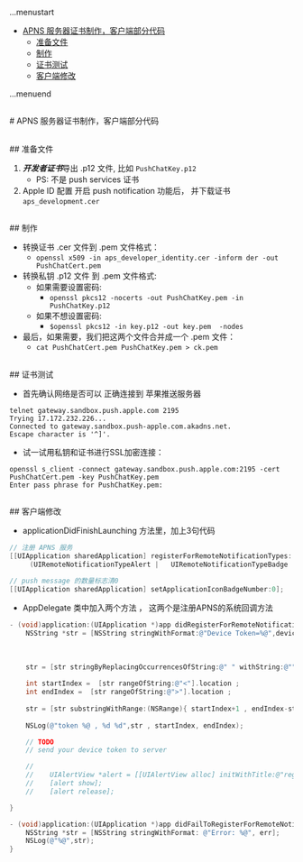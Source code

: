 ...menustart

 - [APNS 服务器证书制作，客户端部分代码](#1294a83ff96c5c0ee3c4b9620dd74edf)
	 - [准备文件](#105dbfd27d203f637ce0d3c08eb78878)
	 - [制作](#8cdf041fee866eecab95555346b07394)
	 - [证书测试](#81f55b42ec661d67d432330fd47cd07c)
	 - [客户端修改](#0c64cd168e7b43ebccec68a62f1d85e7)

...menuend



<h2 id="1294a83ff96c5c0ee3c4b9620dd74edf"></h2>
# APNS 服务器证书制作，客户端部分代码

<h2 id="105dbfd27d203f637ce0d3c08eb78878"></h2>
## 准备文件

 1. ***开发者证书***导出 .p12 文件, 比如 `PushChatKey.p12`
 	- PS: 不是 push services 证书
 2. Apple ID 配置 开启 push notification 功能后， 并下载证书 `aps_development.cer`

<h2 id="8cdf041fee866eecab95555346b07394"></h2>
## 制作

 - 转换证书 .cer 文件到 .pem 文件格式：
 	- `openssl x509 -in aps_developer_identity.cer -inform der -out PushChatCert.pem`
 - 转换私钥 .p12 文件 到 .pem 文件格式:
 	- 如果需要设置密码:
 		- `openssl pkcs12 -nocerts -out PushChatKey.pem -in PushChatKey.p12`
 	- 如果不想设置密码: 
		- `$openssl pkcs12 -in key.p12 -out key.pem  -nodes`
 - 最后，如果需要，我们把这两个文件合并成一个 .pem 文件：	
 	- `cat PushChatCert.pem PushChatKey.pem > ck.pem`


<h2 id="81f55b42ec661d67d432330fd47cd07c"></h2>
## 证书测试

 - 首先确认网络是否可以 正确连接到 苹果推送服务器

```
telnet gateway.sandbox.push.apple.com 2195
Trying 17.172.232.226...
Connected to gateway.sandbox.push-apple.com.akadns.net.
Escape character is '^]'.
```

 - 试一试用私钥和证书进行SSL加密连接：

```
openssl s_client -connect gateway.sandbox.push.apple.com:2195 -cert PushChatCert.pem -key PushChatKey.pem
Enter pass phrase for PushChatKey.pem:
```

<h2 id="0c64cd168e7b43ebccec68a62f1d85e7"></h2>
## 客户端修改

 - applicationDidFinishLaunching  方法里，加上3句代码

```Objective-C
// 注册 APNS 服务
[[UIApplication sharedApplication] registerForRemoteNotificationTypes:
     (UIRemoteNotificationTypeAlert |   UIRemoteNotificationTypeBadge | UIRemoteNotificationTypeSound)];   
    
// push message 的数量标志清0
[[UIApplication sharedApplication] setApplicationIconBadgeNumber:0]; 
```


 - AppDelegate 类中加入两个方法 ， 这两个是注册APNS的系统回调方法

```Objective-C
- (void)application:(UIApplication *)app didRegisterForRemoteNotificationsWithDeviceToken:(NSData *)deviceToken {        
    NSString *str = [NSString stringWithFormat:@"Device Token=%@",deviceToken];     
       
    
    
    str = [str stringByReplacingOccurrencesOfString:@" " withString:@""];
    
    int startIndex =  [str rangeOfString:@"<"].location ;
    int endIndex =  [str rangeOfString:@">"].location ;
    
    str = [str substringWithRange:(NSRange){ startIndex+1 , endIndex-startIndex -1 }];
    
    NSLog(@"token %@ , %d %d",str , startIndex, endIndex);

    // TODO 
    // send your device token to server 

	//    
	//    UIAlertView *alert = [[UIAlertView alloc] initWithTitle:@"register" message:str delegate:nil cancelButtonTitle:@"ok" otherButtonTitles: nil];
	//    [alert show];
	//    [alert release];

}   

- (void)application:(UIApplication *)app didFailToRegisterForRemoteNotificationsWithError:(NSError *)err {        
    NSString *str = [NSString stringWithFormat: @"Error: %@", err];     
    NSLog(@"%@",str);       
}
```








